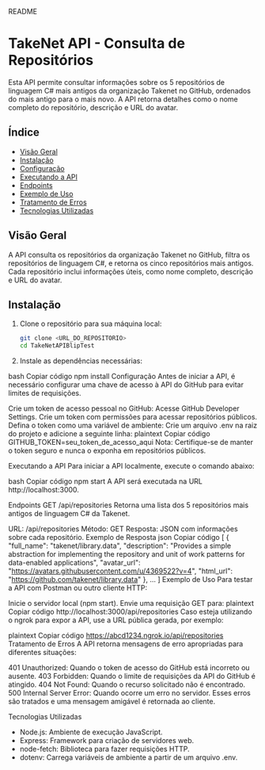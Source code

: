 README

# TakeNet API - Consulta de Repositórios

Esta API permite consultar informações sobre os 5 repositórios de linguagem C# mais antigos da organização Takenet no GitHub, ordenados do mais antigo para o mais novo. A API retorna detalhes como o nome completo do repositório, descrição e URL do avatar.

## Índice

* [Visão Geral](#visão-geral)
* [Instalação](#instalação)
* [Configuração](#configuração)
* [Executando a API](#executando-a-api)
* [Endpoints](#endpoints)
* [Exemplo de Uso](#exemplo-de-uso)
* [Tratamento de Erros](#tratamento-de-erros)
* [Tecnologias Utilizadas](#tecnologias-utilizadas)

## Visão Geral

A API consulta os repositórios da organização Takenet no GitHub, filtra os repositórios de linguagem C#, e retorna os cinco repositórios mais antigos. Cada repositório inclui informações úteis, como nome completo, descrição e URL do avatar.

## Instalação

1. Clone o repositório para sua máquina local:

   ```bash
   git clone <URL_DO_REPOSITORIO>
   cd TakeNetAPIBlipTest

2. Instale as dependências necessárias:

bash
Copiar código
npm install
Configuração
Antes de iniciar a API, é necessário configurar uma chave de acesso à API do GitHub para evitar limites de requisições.

Crie um token de acesso pessoal no GitHub:
Acesse GitHub Developer Settings.
Crie um token com permissões para acessar repositórios públicos.
Defina o token como uma variável de ambiente:
Crie um arquivo .env na raiz do projeto e adicione a seguinte linha:
plaintext
Copiar código
GITHUB_TOKEN=seu_token_de_acesso_aqui
Nota: Certifique-se de manter o token seguro e nunca o exponha em repositórios públicos.

Executando a API
Para iniciar a API localmente, execute o comando abaixo:

bash
Copiar código
npm start
A API será executada na URL http://localhost:3000.

Endpoints
GET /api/repositories
Retorna uma lista dos 5 repositórios mais antigos de linguagem C# da Takenet.

URL: /api/repositories
Método: GET
Resposta: JSON com informações sobre cada repositório.
Exemplo de Resposta
json
Copiar código
[
  {
    "full_name": "takenet/library.data",
    "description": "Provides a simple abstraction for implementing the repository and unit of work patterns for data-enabled applications",
    "avatar_url": "https://avatars.githubusercontent.com/u/4369522?v=4",
    "html_url": "https://github.com/takenet/library.data"
  },
  ...
]
Exemplo de Uso
Para testar a API com Postman ou outro cliente HTTP:

Inicie o servidor local (npm start).
Envie uma requisição GET para:
plaintext
Copiar código
http://localhost:3000/api/repositories
Caso esteja utilizando o ngrok para expor a API, use a URL pública gerada, por exemplo:

plaintext
Copiar código
https://abcd1234.ngrok.io/api/repositories
Tratamento de Erros
A API retorna mensagens de erro apropriadas para diferentes situações:

401 Unauthorized: Quando o token de acesso do GitHub está incorreto ou ausente.
403 Forbidden: Quando o limite de requisições da API do GitHub é atingido.
404 Not Found: Quando o recurso solicitado não é encontrado.
500 Internal Server Error: Quando ocorre um erro no servidor.
Esses erros são tratados e uma mensagem amigável é retornada ao cliente.

Tecnologias Utilizadas
* Node.js: Ambiente de execução JavaScript.
* Express: Framework para criação de servidores web.
* node-fetch: Biblioteca para fazer requisições HTTP.
* dotenv: Carrega variáveis de ambiente a partir de um arquivo .env.
